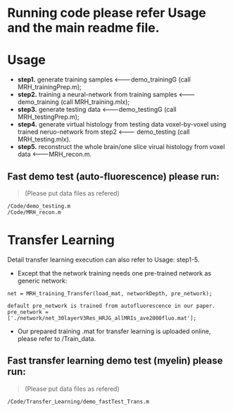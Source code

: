 # Running code please refer Usage and the main readme file.
# Usage
- **step1.** generate training samples <---demo_trainingG (call MRH_trainingPrep.m);
- **step2.** training a neural-network from training samples <---demo_training (call MRH_training.mlx);
- **step3.** generate testing data <---demo_testingG (call MRH_testingPrep.m);
- **step4.** generate virtual histology from testing data voxel-by-voxel using trained neruo-network from step2 <--- demo_testing (call MRH_testing.mlx).
- **step5.** reconstruct the whole brain/one slice virual histology from voxel data <---MRH_recon.m.
## Fast demo test (auto-fluorescence) please run:
>(Please put data files as refered)
```
/Code/demo_testing.m 
/Code/MRH_recon.m
```
# Transfer Learning
 Detail transfer learning execution can also refer to Usage: step1-5. 
- Except that the network training needs one pre-trained network as generic network:
```
net = MRH_training_Transfer(load_mat, networkDepth, pre_network);

default pre_network is trained from autofluorescence in our paper.
pre_network = ['./network/net_30layerV3Res_HRJG_allMRIs_ave2000fluo.mat'];
```
- Our prepared training .mat for transfer learning is uploaded online, please refer to /Train_data.

## Fast transfer learning demo test (myelin) please run:
>(Please put data files as refered)
```
/Code/Transfer_Learning/demo_fastTest_Trans.m
